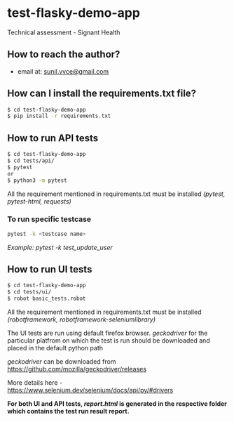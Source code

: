# test-flasky-demo-app
Technical assessment - Signant Health

## How to reach the author?
*  email at: sunil.vvce@gmail.com


## How can I install the requirements.txt file?
```sh
$ cd test-flasky-demo-app
$ pip install -r requirements.txt
```

## How to run API tests
```sh
$ cd test-flasky-demo-app
$ cd tests/api/
$ pytest
or
$ python3 -m pytest
```
All the requirement mentioned in requirements.txt must be installed *(pytest, pytest-html, requests)*

### To run specific testcase
```sh
pytest -k <testcase name>
```
*Example: pytest -k test_update_user*

## How to run UI tests
```sh
$ cd test-flasky-demo-app
$ cd tests/ui/
$ robot basic_tests.robot  
```
All the requirement mentioned in requirements.txt must be installed *(robotframework, robotframework-seleniumlibrary)*

The UI tests are run using default firefox browser. 
*geckodriver* for the particular platfrom on which the test is run should be downloaded and placed in the default python path

*geckodriver* can be downloaded from https://github.com/mozilla/geckodriver/releases

More details here -  https://www.selenium.dev/selenium/docs/api/py/#drivers


**For both UI and API tests, *report.html* is generated in the respective folder which contains the test run result report.**
